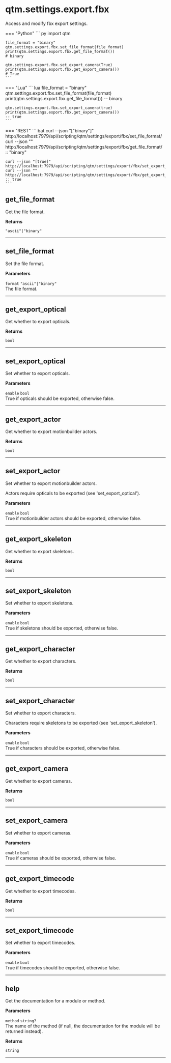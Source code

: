 # qtm.settings.export.fbx

Access and modify fbx export settings.

=== "Python"
    ``` py
    import qtm
    
    file_format = "binary"
    qtm.settings.export.fbx.set_file_format(file_format)
    print(qtm.settings.export.fbx.get_file_format())
    # binary
    
    qtm.settings.export.fbx.set_export_camera(True)
    print(qtm.settings.export.fbx.get_export_camera())
    # True
    ```
=== "Lua"
    ``` lua
    file_format = "binary"
    qtm.settings.export.fbx.set_file_format(file_format)
    print(qtm.settings.export.fbx.get_file_format())
    -- binary
    
    qtm.settings.export.fbx.set_export_camera(true)
    print(qtm.settings.export.fbx.get_export_camera())
    -- true
    ```
=== "REST"
    ``` bat
    curl --json "[\"binary\"]" http://localhost:7979/api/scripting/qtm/settings/export/fbx/set_file_format/
    curl --json "" http://localhost:7979/api/scripting/qtm/settings/export/fbx/get_file_format/
    :: "binary"
    
    curl --json "[true]" http://localhost:7979/api/scripting/qtm/settings/export/fbx/set_export_camera/
    curl --json "" http://localhost:7979/api/scripting/qtm/settings/export/fbx/get_export_camera/
    :: true
    ```
## get_file_format

Get the file format.

**Returns**

`"ascii"|"binary"` 

---

## set_file_format

Set the file format.

**Parameters**

`format` `"ascii"|"binary"`<br/>
The file format.



---

## get_export_optical

Get whether to export opticals.

**Returns**

`bool` 

---

## set_export_optical

Set whether to export opticals.

**Parameters**

`enable` `bool`<br/>
True if opticals should be exported, otherwise false.



---

## get_export_actor

Get whether to export motionbuilder actors.

**Returns**

`bool` 

---

## set_export_actor

Set whether to export motionbuilder actors.

Actors require opticals to be exported (see 'set_export_optical').

**Parameters**

`enable` `bool`<br/>
True if motionbuilder actors should be exported, otherwise false.



---

## get_export_skeleton

Get whether to export skeletons.

**Returns**

`bool` 

---

## set_export_skeleton

Set whether to export skeletons.

**Parameters**

`enable` `bool`<br/>
True if skeletons should be exported, otherwise false.



---

## get_export_character

Get whether to export characters.

**Returns**

`bool` 

---

## set_export_character

Set whether to export characters.

Characters require skeletons to be exported (see 'set_export_skeleton').

**Parameters**

`enable` `bool`<br/>
True if characters should be exported, otherwise false.



---

## get_export_camera

Get whether to export cameras.

**Returns**

`bool` 

---

## set_export_camera

Set whether to export cameras.

**Parameters**

`enable` `bool`<br/>
True if cameras should be exported, otherwise false.



---

## get_export_timecode

Get whether to export timecodes.

**Returns**

`bool` 

---

## set_export_timecode

Set whether to export timecodes.

**Parameters**

`enable` `bool`<br/>
True if timecodes should be exported, otherwise false.



---

## help

Get the documentation for a module or method.

**Parameters**

`method` `string?`<br/>
The name of the method (if null, the documentation for the module will be returned instead).


**Returns**

`string` 

---

